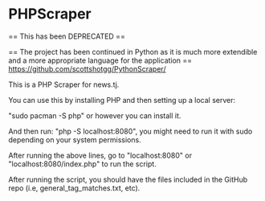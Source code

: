 # PHPScraper

== This has been DEPRECATED ==

== The project has been continued in Python as it is much more extendible and a more appropriate language  for the application ==
https://github.com/scottshotgg/PythonScraper/



This is a PHP Scraper for news.tj.

You can use this by installing PHP and then setting up a local server:

"sudo pacman -S php" or however you can install it.

And then run:
"php -S localhost:8080", you might need to run it with sudo depending on your system permissions.

After running the above lines, go to "localhost:8080" or "localhost:8080/index.php" to run the script.

After running the script, you should have the files included in the GitHub repo (i.e, general_tag_matches.txt, etc).
